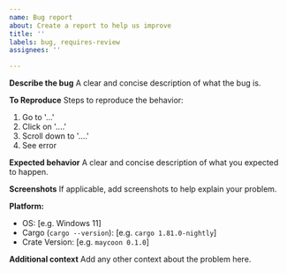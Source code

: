 ```yaml
---
name: Bug report
about: Create a report to help us improve
title: ''
labels: bug, requires-review
assignees: ''

---
```


**Describe the bug**
A clear and concise description of what the bug is.

**To Reproduce**
Steps to reproduce the behavior:
1. Go to '...'
2. Click on '....'
3. Scroll down to '....'
4. See error

**Expected behavior**
A clear and concise description of what you expected to happen.

**Screenshots**
If applicable, add screenshots to help explain your problem.

**Platform:**
 - OS: [e.g. Windows 11]
 - Cargo (`cargo --version`): [e.g. `cargo 1.81.0-nightly`]
 - Crate Version: [e.g. `maycoon 0.1.0`]

**Additional context**
Add any other context about the problem here.
